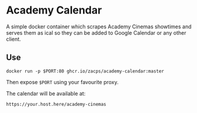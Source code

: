 # Academy Calendar

A simple docker container which scrapes Academy Cinemas showtimes and serves them as ical so they can be added to Google Calendar or any other client.

## Use

```
docker run -p $PORT:80 ghcr.io/zacps/academy-calendar:master
```

Then expose `$PORT` using your favourite proxy.

The calendar will be available at:

```
https://your.host.here/academy-cinemas
```
